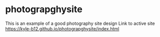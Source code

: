 # photograpghysite
This is an example of a good photography site design
Link to active site
https://kyle-b12.github.io/photograpghysite/index.html
